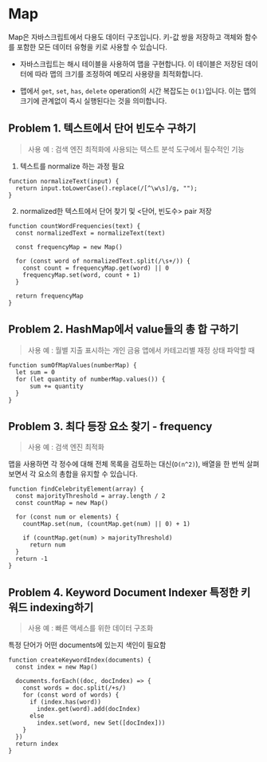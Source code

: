 # Map

Map은 자바스크립트에서 다용도 데이터 구조입니다. 키-값 쌍을 저장하고 객체와 함수를 포함한 모든 데이터 유형을 키로 사용할 수 있습니다.

- 자바스크립트는 해시 테이블을 사용하여 맵을 구현합니다. 이 테이블은 저장된 데이터에 따라 맵의 크기를 조정하여 메모리 사용량을 최적화합니다.

- 맵에서 `get`, `set`, `has`, `delete` operation의 시간 복잡도는 `O(1)`입니다. 이는 맵의 크기에 관계없이 즉시 실행된다는 것을 의미합니다.


## Problem 1. 텍스트에서 단어 빈도수 구하기

> 사용 예 : 검색 엔진 최적화에 사용되는 텍스트 분석 도구에서 필수적인 기능

1. 텍스트를 normalize 하는 과정 필요


  ```
  function normalizeText(input) {
    return input.toLowerCase().replace(/[^\w\s]/g, "");
  }
  ```

2. normalized한 텍스트에서 단어 찾기 및 <단어, 빈도수> pair 저장

  ```
  function countWordFrequencies(text) {
    const normalizedText = normalizeText(text)
  
    const frequencyMap = new Map()
  
    for (const word of normalizedText.split(/\s+/)) {
      const count = frequencyMap.get(word) || 0
      frequencyMap.set(word, count + 1)
    }
  
    return frequencyMap
  }
  ```

## Problem 2. HashMap에서 value들의 총 합 구하기 

> 사용 예 : 월별 지출 표시하는 개인 금융 앱에서 카테고리별 재정 상태 파악할 때

```
function sumOfMapValues(numberMap) {
  let sum = 0
  for (let quantity of numberMap.values()) {
      sum += quantity
  }
}
```

## Problem 3. 최다 등장 요소 찾기 - frequency
> 사용 예 : 검색 엔진 최적화

맵을 사용하면 각 정수에 대해 전체 목록을 검토하는 대신(`O(n^2)`), 배열을 한 번씩 살펴보면서 각 요소의 총합을 유지할 수 있습니다.


```
function findCelebrityElement(array) {
  const majorityThreshold = array.length / 2
  const countMap = new Map()

  for (const num or elements) {
    countMap.set(num, (countMap.get(num) || 0) + 1)

    if (countMap.get(num) > majorityThreshold)
      return num
  }
  return -1
}
```

## Problem 4. Keyword Document Indexer 특정한 키워드 indexing하기

> 사용 예 : 빠른 액세스를 위한 데이터 구조화

특정 단어가 어떤 documents에 있는지 색인이 필요함 

```
function createKeywordIndex(documents) {
  const index = new Map()

  documents.forEach((doc, docIndex) => {
    const words = doc.split(/+s/)
    for (const word of words) {
      if (index.has(word))
        index.get(word).add(docIndex)
      else
        index.set(word, new Set([docIndex]))
    }
  })
  return index
}



